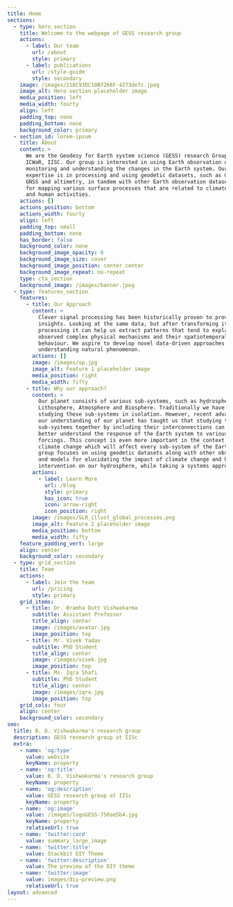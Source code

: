 ```yaml
---
title: Home
sections:
  - type: hero_section
    title: Welcome to the webpage of GESS research group
    actions:
      - label: Our team
        url: /about
        style: primary
      - label: publications
        url: /style-guide
        style: secondary
    image: /images/216C93DC10B7266F-4273defc.jpeg
    image_alt: Hero section placeholder image
    media_position: left
    media_width: fourty
    align: left
    padding_top: none
    padding_bottom: none
    background_color: primary
  - section_id: lorem-ipsum
    title: About
    content: >
      We are the Geodesy for Earth system science (GESS) research Group at
      ICWaR, IISC. Our group is interested in using Earth observation data for
      monitoring and understanding the changes in the Earth system. Our core
      expertise is in processing and using geodetic datasets, such as GRACE,
      GNSS and altimetry, in tandem with other Earth observation datasets/models
      for mapping various surface processes that are related to climate change
      and human activities.
    actions: []
    actions_position: bottom
    actions_width: fourty
    align: left
    padding_top: small
    padding_bottom: none
    has_border: false
    background_color: none
    background_image_opacity: 0
    background_image_size: cover
    background_image_position: center center
    background_image_repeat: no-repeat
    type: cta_section
    background_image: /images/banner.jpeg
  - type: features_section
    features:
      - title: Our Approach
        content: >
          Clever signal processing has been historically proven to provide novel
          insights. Looking at the same data, but after transforming it or
          processing it can help us extract patterns that tend to explain
          observed complex physical mechanisms and their spatiotemporal
          behaviour. We aspire to develop novel data-driven approaches for
          understanding natural phenomenon.
        actions: []
        image: /images/sp.jpg
        image_alt: Feature 1 placeholder image
        media_position: right
        media_width: fifty
      - title: Why our approach?
        content: >
          Our planet consists of various sub-systems, such as hydrosphere,
          Lithosphere, Atmosphere and Biosphere. Traditionally we have been
          studying these sub-systems in isolation. However, recent advances in
          our understanding of our planet has taught us that studying these
          sub-systems together by including their interconnections can help us
          better understand the response of the Earth system to various
          forcings. This concept is even more important in the context of
          climate change which will affect every sub-system of the Earth. Our
          group focuses on using geodetic datasets along with other observations
          and models for elucidating the impact of climate change and human
          intervention on our hydrosphere, while taking a systems approach.
        actions:
          - label: Learn More
            url: /blog
            style: primary
            has_icon: true
            icon: arrow-right
            icon_position: right
        image: /images/SLR_illust_global_processes.png
        image_alt: Feature 2 placeholder image
        media_position: bottom
        media_width: fifty
    feature_padding_vert: large
    align: center
    background_color: secondary
  - type: grid_section
    title: Team
    actions:
      - label: Join the team
        url: /pricing
        style: primary
    grid_items:
      - title: Dr. Bramha Dutt Vishwakarma
        subtitle: Assistant Professor
        title_align: center
        image: /images/avatar.jpg
        image_position: top
      - title: Mr. Vivek Yadav
        subtitle: PhD Student
        title_align: center
        image: /images/vivek.jpg
        image_position: top
      - title: Ms. Iqra Shafi
        subtitle: PhD Student
        title_align: center
        image: /images/iqra.jpg
        image_position: top
    grid_cols: four
    align: center
    background_color: secondary
seo:
  title: B. D. Vishwakarma's research group
  description: GESS research group at IISc
  extra:
    - name: 'og:type'
      value: website
      keyName: property
    - name: 'og:title'
      value: B. D. Vishwakarma's research group
      keyName: property
    - name: 'og:description'
      value: GESS research group at IISc
      keyName: property
    - name: 'og:image'
      value: /images/logoGESS-750ae5b4.jpg
      keyName: property
      relativeUrl: true
    - name: 'twitter:card'
      value: summary_large_image
    - name: 'twitter:title'
      value: Stackbit DIY Theme
    - name: 'twitter:description'
      value: The preview of the DIY theme
    - name: 'twitter:image'
      value: images/diy-preview.png
      relativeUrl: true
layout: advanced
---
```

